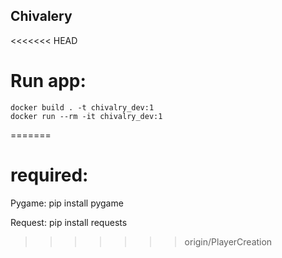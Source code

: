 ## Chivalery

<<<<<<< HEAD
# Run app:
    docker build . -t chivalry_dev:1
    docker run --rm -it chivalry_dev:1
=======
# required:

Pygame: pip install pygame

Request: pip install requests
>>>>>>> origin/PlayerCreation
